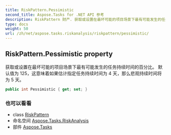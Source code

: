 ```yaml
---
title: RiskPattern.Pessimistic
second_title: Aspose.Tasks for .NET API 参考
description: RiskPattern 财产. 获取或设置在最坏可能的项目场景下最有可能发生的任务持续时间的百分比 默认值为 125这意味着如果估计指定任务持续时间为 4 天那么悲观持续时间将为 5 天
type: docs
weight: 50
url: /zh/net/aspose.tasks.riskanalysis/riskpattern/pessimistic/
---
```

## RiskPattern.Pessimistic property

获取或设置在最坏可能的项目场景下最有可能发生的任务持续时间的百分比。 默认值为 125，这意味着如果估计指定任务持续时间为 4 天，那么悲观持续时间将为 5 天。

```csharp
public int Pessimistic { get; set; }
```

### 也可以看看

* class [RiskPattern](../)
* 命名空间 [Aspose.Tasks.RiskAnalysis](../../riskpattern/)
* 部件 [Aspose.Tasks](../../../)


